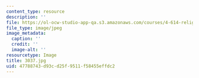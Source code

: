 ```yaml
---
content_type: resource
description: ''
file: https://ol-ocw-studio-app-qa.s3.amazonaws.com/courses/4-614-religious-architecture-and-islamic-cultures-fall-2002/47788743d93cd25f9511f58455effdc2_3037.jpg
file_type: image/jpeg
image_metadata:
  caption: ''
  credit: ''
  image-alt: ''
resourcetype: Image
title: 3037.jpg
uid: 47788743-d93c-d25f-9511-f58455effdc2
---
```

